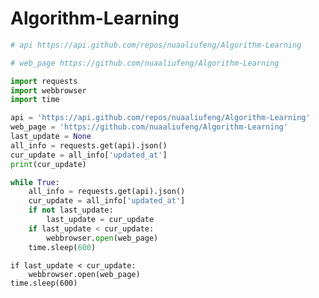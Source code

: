 # Algorithm-Learning

~~~PYTHON
# api https://api.github.com/repos/nuaaliufeng/Algorithm-Learning

# web_page https://github.com/nuaaliufeng/Algorithm-Learning

import requests
import webbrowser
import time

api = 'https://api.github.com/repos/nuaaliufeng/Algorithm-Learning'
web_page = 'https://github.com/nuaaliufeng/Algorithm-Learning'
last_update = None
all_info = requests.get(api).json()
cur_update = all_info['updated_at']
print(cur_update)

while True:
    all_info = requests.get(api).json()
	cur_update = all_info['updated_at']
    if not last_update:
        last_update = cur_update
    if last_update < cur_update:
    	webbrowser.open(web_page)
	time.sleep(600)
~~~





    if last_update < cur_update:
        webbrowser.open(web_page)
    time.sleep(600)
